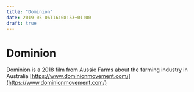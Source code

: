 ```yaml
---
title: "Dominion"
date: 2019-05-06T16:08:53+01:00
draft: true
---
```


# Dominion

Dominion is a 2018 film from Aussie Farms about the farming industry in Australia
[https://www.dominionmovement.com/](https://www.dominionmovement.com/)
